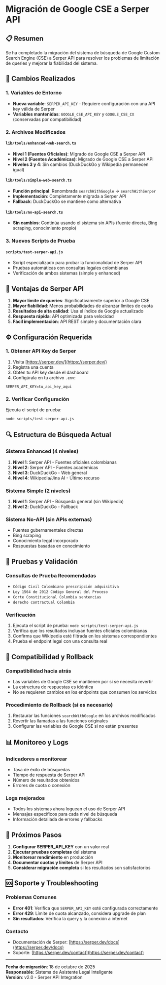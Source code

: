 # Migración de Google CSE a Serper API

## 📋 Resumen

Se ha completado la migración del sistema de búsqueda de Google Custom Search Engine (CSE) a Serper API para resolver los problemas de limitación de queries y mejorar la fiabilidad del sistema.

## 🔄 Cambios Realizados

### 1. Variables de Entorno
- **Nueva variable**: `SERPER_API_KEY` - Requiere configuración con una API key válida de Serper
- **Variables mantenidas**: `GOOGLE_CSE_API_KEY` y `GOOGLE_CSE_CX` (conservadas por compatibilidad)

### 2. Archivos Modificados

#### `lib/tools/enhanced-web-search.ts`
- **Nivel 1 (Fuentes Oficiales)**: Migrado de Google CSE a Serper API
- **Nivel 2 (Fuentes Académicas)**: Migrado de Google CSE a Serper API
- **Niveles 3 y 4**: Sin cambios (DuckDuckGo y Wikipedia permanecen igual)

#### `lib/tools/simple-web-search.ts`
- **Función principal**: Renombrada `searchWithGoogle` → `searchWithSerper`
- **Implementación**: Completamente migrada a Serper API
- **Fallback**: DuckDuckGo se mantiene como alternativa

#### `lib/tools/no-api-search.ts`
- **Sin cambios**: Continúa usando el sistema sin APIs (fuente directa, Bing scraping, conocimiento propio)

### 3. Nuevos Scripts de Prueba

#### `scripts/test-serper-api.js`
- Script especializado para probar la funcionalidad de Serper API
- Pruebas automáticas con consultas legales colombianas
- Verificación de ambos sistemas (simple y enhanced)

## 🚀 Ventajas de Serper API

1. **Mayor límite de queries**: Significativamente superior a Google CSE
2. **Mayor fiabilidad**: Menos probabilidades de alcanzar límites de cuota
3. **Resultados de alta calidad**: Usa el índice de Google actualizado
4. **Respuesta rápida**: API optimizada para velocidad
5. **Fácil implementación**: API REST simple y documentación clara

## ⚙️ Configuración Requerida

### 1. Obtener API Key de Serper
1. Visita [https://serper.dev/](https://serper.dev/)
2. Registra una cuenta
3. Obtén tu API key desde el dashboard
4. Configúrala en tu archivo `.env`:

```env
SERPER_API_KEY=tu_api_key_aqui
```

### 2. Verificar Configuración
Ejecuta el script de prueba:
```bash
node scripts/test-serper-api.js
```

## 🔍 Estructura de Búsqueda Actual

### Sistema Enhanced (4 niveles)
1. **Nivel 1**: Serper API - Fuentes oficiales colombianas
2. **Nivel 2**: Serper API - Fuentes académicas
3. **Nivel 3**: DuckDuckGo - Web general
4. **Nivel 4**: Wikipedia/Jina AI - Último recurso

### Sistema Simple (2 niveles)
1. **Nivel 1**: Serper API - Búsqueda general (sin Wikipedia)
2. **Nivel 2**: DuckDuckGo - Fallback

### Sistema No-API (sin APIs externas)
- Fuentes gubernamentales directas
- Bing scraping
- Conocimiento legal incorporado
- Respuestas basadas en conocimiento

## 🧪 Pruebas y Validación

### Consultas de Prueba Recomendadas
- `Código Civil Colombiano prescripción adquisitiva`
- `Ley 1564 de 2012 Código General del Proceso`
- `Corte Constitucional Colombia sentencias`
- `derecho contractual Colombia`

### Verificación
1. Ejecuta el script de prueba: `node scripts/test-serper-api.js`
2. Verifica que los resultados incluyan fuentes oficiales colombianas
3. Confirma que Wikipedia esté filtrada en los sistemas correspondientes
4. Prueba el endpoint legal con una consulta real

## 🔄 Compatibilidad y Rollback

### Compatibilidad hacia atrás
- Las variables de Google CSE se mantienen por si se necesita revertir
- La estructura de respuestas es idéntica
- No se requieren cambios en los endpoints que consumen los servicios

### Procedimiento de Rollback (si es necesario)
1. Restaurar las funciones `searchWithGoogle` en los archivos modificados
2. Revertir las llamadas a las funciones originales
3. Configurar las variables de Google CSE si no están presentes

## 📊 Monitoreo y Logs

### Indicadores a monitorear
- Tasa de éxito de búsquedas
- Tiempo de respuesta de Serper API
- Número de resultados obtenidos
- Errores de cuota o conexión

### Logs mejorados
- Todos los sistemas ahora loguean el uso de Serper API
- Mensajes específicos para cada nivel de búsqueda
- Información detallada de errores y fallbacks

## 🎯 Próximos Pasos

1. **Configurar SERPER_API_KEY** con un valor real
2. **Ejecutar pruebas completas** del sistema
3. **Monitorear rendimiento** en producción
4. **Documentar cuotas y límites** de Serper API
5. **Considerar migración completa** si los resultados son satisfactorios

## 🆘 Soporte y Troubleshooting

### Problemas Comunes
- **Error 401**: Verifica que `SERPER_API_KEY` esté configurada correctamente
- **Error 429**: Límite de cuota alcanzado, considera upgrade de plan
- **Sin resultados**: Verifica la query y la conexión a internet

### Contacto
- Documentación de Serper: [https://serper.dev/docs](https://serper.dev/docs)
- Soporte: [https://serper.dev/contact](https://serper.dev/contact)

---

**Fecha de migración**: 18 de octubre de 2025  
**Responsable**: Sistema de Asistente Legal Inteligente  
**Versión**: v2.0 - Serper API Integration
